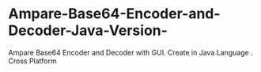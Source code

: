 # Ampare-Base64-Encoder-and-Decoder-Java-Version-
Ampare Base64 Encoder and Decoder with GUI. Create in Java Language . Cross Platform
